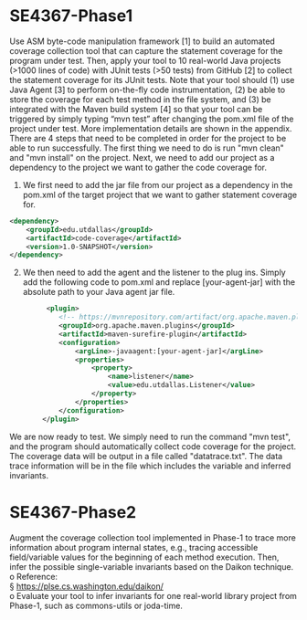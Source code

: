# SE4367-Phase1
 Use ASM byte-code manipulation framework [1] to build an automated coverage collection tool that can capture the statement coverage for the program under test. Then, apply your tool to 10 real-world Java projects (>1000 lines of code) with JUnit tests (>50 tests) from GitHub [2] to collect the statement coverage for its JUnit tests. Note that your tool should (1) use Java Agent [3] to perform on-the-fly code instrumentation, (2) be able to store the coverage for each test method in the file system, and (3) be integrated with the Maven build system [4] so that your tool can be triggered by simply typing “mvn test” after changing the pom.xml file of the project under test. More implementation details are shown in the appendix. 
There are 4 steps that need to be completed in order for the project to be able to run successfully. 
The first thing we need to do is run "mvn clean" and "mvn install" on the project.
Next, we need to add our project as a dependency to the project we want to gather the code coverage for. 
1. We first need to add the jar file from our project as a dependency in the pom.xml of the target project that we want to gather statement coverage for. 
```xml
<dependency>
    <groupId>edu.utdallas</groupId>
    <artifactId>code-coverage</artifactId>
    <version>1.0-SNAPSHOT</version>
</dependency>
```

2. We then need to add the agent and the listener to the plug ins.  Simply add the following code to pom.xml and replace [your-agent-jar] with the absolute path to your Java agent jar file.  

```xml
         <plugin>
            <!-- https://mvnrepository.com/artifact/org.apache.maven.plugins/maven-surefire-plugin -->
            <groupId>org.apache.maven.plugins</groupId>
            <artifactId>maven-surefire-plugin</artifactId>
            <configuration>
                <argLine>-javaagent:[your-agent-jar]</argLine>
                <properties>
                    <property>
                        <name>listener</name>
                        <value>edu.utdallas.Listener</value>
                    </property>
                </properties>
            </configuration>
        </plugin>
```



We are now ready to test.  We simply need to run the command "mvn test", and the program should automatically collect code coverage for the project.  The coverage data will be output in a file called "datatrace.txt".  The data trace information will be in the file which includes the variable and inferred invariants.  

# SE4367-Phase2
Augment the coverage collection tool implemented in Phase-1 to trace more information about program internal states, e.g., tracing accessible field/variable values for the beginning of each method execution. Then, infer the possible single-variable invariants based on the Daikon technique.</br>
o Reference:</br>
§ https://plse.cs.washington.edu/daikon/</br>
o Evaluate your tool to infer invariants for one real-world library project from Phase-1, such as commons-utils or joda-time.
